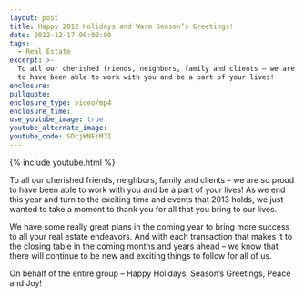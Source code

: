 ```yaml
---
layout: post
title: Happy 2012 Holidays and Warm Season’s Greetings!
date: 2012-12-17 00:00:00
tags:
  - Real Estate
excerpt: >-
  To all our cherished friends, neighbors, family and clients – we are so proud
  to have been able to work with you and be a part of your lives!
enclosure:
pullquote:
enclosure_type: video/mp4
enclosure_time:
use_youtube_image: true
youtube_alternate_image:
youtube_code: SDcjWNEiM3I
---
```



{% include youtube.html %}

To all our cherished friends, neighbors, family and clients – we are so proud to have been able to work with you and be a part of your lives! As we end this year and turn to the exciting time and events that 2013 holds, we just wanted to take a moment to thank you for all that you bring to our lives.

We have some really great plans in the coming year to bring more success to all your real estate endeavors. And with each transaction that makes it to the closing table in the coming months and years ahead – we know that there will continue to be new and exciting things to follow for all of us.

On behalf of the entire group – Happy Holidays, Season’s Greetings, Peace and Joy!